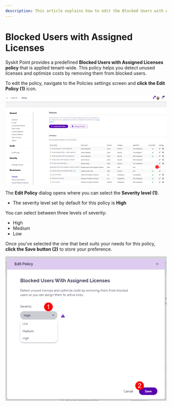```yaml
---
description: This article explains how to edit the Blocked Users with Assigned Licenses policy. 
---
```


# Blocked Users with Assigned Licenses

Syskit Point provides a predefined **Blocked Users with Assigned Licenses policy** that is applied tenant-wide. This policy helps you detect unused licenses and optimize costs by removing them from blocked users. 

To edit the policy, navigate to the Policies settings screen and **click the Edit Policy (1)** icon.

![Blocked Users with Assigned Licenses - Edit Policy](../../.gitbook/assets/blocked-users-assigned-license_edit-policy.png)

The **Edit Policy** dialog opens where you can select the **Severity level (1)**.
  * The severity level set by default for this policy is **High**
  
You can select between three levels of severity: 

  * High
  * Medium
  * Low

Once you've selected the one that best suits your needs for this policy, **click the Save button (2)** to store your preference. 


![Blocked Users with Assigned Licenses - Severity](../../.gitbook/assets/blocked-users-assigned-license_severity.png)
